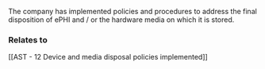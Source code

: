 The company has implemented policies and procedures to address the final disposition of ePHI and / or the hardware media on which it is stored.


### Relates to
[[AST - 12 Device and media disposal policies implemented]]

